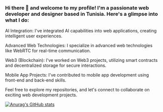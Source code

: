 

### Hi there 👋 and welcome to my profile! I'm a passionate web developer and designer based in Tunisia. Here's a glimpse into what I do:


AI Integration: I've integrated AI capabilities into web applications, creating intelligent user experiences.

Advanced Web Technologies: I specialize in advanced web technologies like WebRTC for real-time communication.

Web3 (Blockchain): I've worked on Web3 projects, utilizing smart contracts and decentralized storage for secure interactions.

Mobile App Projects: I've contributed to mobile app development using front-end and back-end skills.

Feel free to explore my repositories, and let's connect to collaborate on exciting web development projects.

[![Anurag's GitHub stats](https://github-readme-stats.vercel.app/api?username=Aziz-bh)](https://github.com/anuraghazra/github-readme-stats)

<!--
**Aziz-bh/Aziz-bh** is a ✨ _special_ ✨ repository because its `README.md` (this file) appears on your GitHub profile.

Here are some ideas to get you started:

- 🔭 I’m currently working on ...
- 🌱 I’m currently learning ...
- 👯 I’m looking to collaborate on ...
- 🤔 I’m looking for help with ...
- 💬 Ask me about ...
- 📫 How to reach me: ...
- 😄 Pronouns: ...
- ⚡ Fun fact: ...
-->
